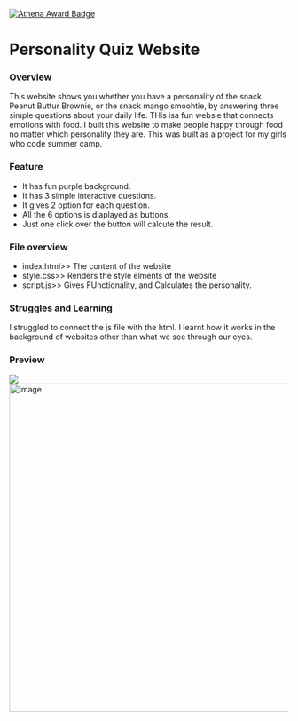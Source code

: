 [![Athena Award Badge](https://img.shields.io/endpoint?url=https%3A%2F%2Faward.athena.hackclub.com%2Fapi%2Fbadge)](https://award.athena.hackclub.com?utm_source=readme)
# Personality Quiz Website
### Overview
This website shows you whether you have a personality of the snack Peanut Buttur Brownie, or the snack mango smoohtie, by answering three simple questions about your daily life. THis isa fun websie that connects emotions with food. I built this website to make people happy through food no matter which personality they are. This was built as a project for my girls who code summer camp.

### Feature
- It has fun purple background.
- It has 3 simple interactive questions.
- It gives 2 option for each question.
- All the 6 options is diaplayed as buttons.
- Just one click over the button will calcute the result.

### File overview 
- index.html>> The content of the website
- style.css>> Renders the style elments of the website
- script.js>> Gives FUnctionality, and Calculates the personality.

### Struggles and Learning 
I struggled to connect the js file with the html. I learnt how it works in the background of websites other than what we see through our eyes.

### Preview
<img src="blob:chrome-untrusted://media-app/f6beeaa2-bf09-4a60-ae1c-8de8f3ec9f40"/><img width="1146" height="592" alt="image" src="https://github.com/user-attachments/assets/698acce6-0ca2-4ab1-9512-adda65b72262" />

